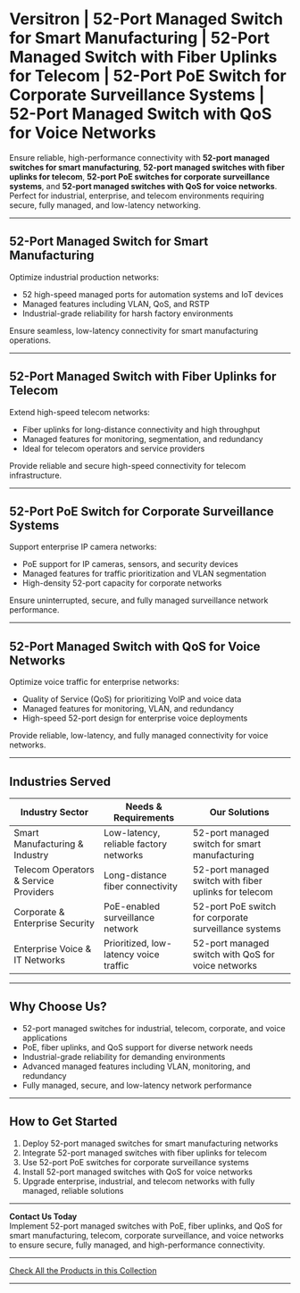 # Versitron | 52-Port Managed Switch for Smart Manufacturing | 52-Port Managed Switch with Fiber Uplinks for Telecom | 52-Port PoE Switch for Corporate Surveillance Systems | 52-Port Managed Switch with QoS for Voice Networks

Ensure reliable, high-performance connectivity with **52-port managed switches for smart manufacturing**, **52-port managed switches with fiber uplinks for telecom**, **52-port PoE switches for corporate surveillance systems**, and **52-port managed switches with QoS for voice networks**. Perfect for industrial, enterprise, and telecom environments requiring secure, fully managed, and low-latency networking.

---

## 52-Port Managed Switch for Smart Manufacturing

Optimize industrial production networks:

- 52 high-speed managed ports for automation systems and IoT devices  
- Managed features including VLAN, QoS, and RSTP  
- Industrial-grade reliability for harsh factory environments  

Ensure seamless, low-latency connectivity for smart manufacturing operations.

---

## 52-Port Managed Switch with Fiber Uplinks for Telecom

Extend high-speed telecom networks:

- Fiber uplinks for long-distance connectivity and high throughput  
- Managed features for monitoring, segmentation, and redundancy  
- Ideal for telecom operators and service providers  

Provide reliable and secure high-speed connectivity for telecom infrastructure.

---

## 52-Port PoE Switch for Corporate Surveillance Systems

Support enterprise IP camera networks:

- PoE support for IP cameras, sensors, and security devices  
- Managed features for traffic prioritization and VLAN segmentation  
- High-density 52-port capacity for corporate networks  

Ensure uninterrupted, secure, and fully managed surveillance network performance.

---

## 52-Port Managed Switch with QoS for Voice Networks

Optimize voice traffic for enterprise networks:

- Quality of Service (QoS) for prioritizing VoIP and voice data  
- Managed features for monitoring, VLAN, and redundancy  
- High-speed 52-port design for enterprise voice deployments  

Provide reliable, low-latency, and fully managed connectivity for voice networks.

---

## Industries Served

| Industry Sector                  | Needs & Requirements                          | Our Solutions                                         |
|----------------------------------|----------------------------------------------|------------------------------------------------------|
| Smart Manufacturing & Industry    | Low-latency, reliable factory networks       | 52-port managed switch for smart manufacturing      |
| Telecom Operators & Service Providers | Long-distance fiber connectivity          | 52-port managed switch with fiber uplinks for telecom |
| Corporate & Enterprise Security   | PoE-enabled surveillance network             | 52-port PoE switch for corporate surveillance systems |
| Enterprise Voice & IT Networks    | Prioritized, low-latency voice traffic      | 52-port managed switch with QoS for voice networks  |

---

## Why Choose Us?

- 52-port managed switches for industrial, telecom, corporate, and voice applications  
- PoE, fiber uplinks, and QoS support for diverse network needs  
- Industrial-grade reliability for demanding environments  
- Advanced managed features including VLAN, monitoring, and redundancy  
- Fully managed, secure, and low-latency network performance  

---

## How to Get Started

1. Deploy 52-port managed switches for smart manufacturing networks  
2. Integrate 52-port managed switches with fiber uplinks for telecom  
3. Use 52-port PoE switches for corporate surveillance systems  
4. Install 52-port managed switches with QoS for voice networks  
5. Upgrade enterprise, industrial, and telecom networks with fully managed, reliable solutions  

---

**Contact Us Today**  
Implement 52-port managed switches with PoE, fiber uplinks, and QoS for smart manufacturing, telecom, corporate surveillance, and voice networks to ensure secure, fully managed, and high-performance connectivity.

---

[Check All the Products in this Collection](https://www.versitron.com/collections/fiber-optic-network-switches)

---
